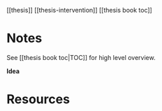 [[thesis]]
[[thesis-intervention]]
[[thesis book toc]]

# Notes
See [[thesis book toc|TOC]] for high level overview.

**Idea**


# Resources